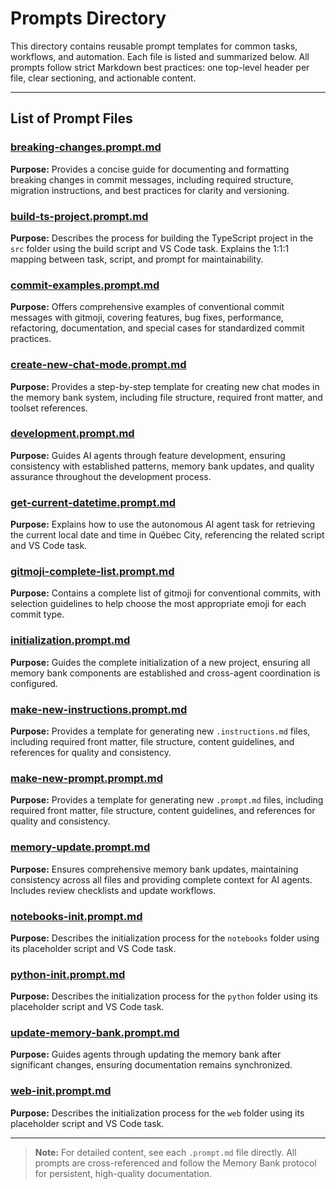 # Prompts Directory

This directory contains reusable prompt templates for common tasks, workflows, and automation. Each file is listed and summarized below. All prompts follow strict Markdown best practices: one top-level header per file, clear sectioning, and actionable content.

---

## List of Prompt Files

### [breaking-changes.prompt.md](../prompts/breaking-changes.prompt.md)

**Purpose:** Provides a concise guide for documenting and formatting breaking changes in commit messages, including required structure, migration instructions, and best practices for clarity and versioning.

### [build-ts-project.prompt.md](../prompts/build-ts-project.prompt.md)

**Purpose:** Describes the process for building the TypeScript project in the `src` folder using the build script and VS Code task. Explains the 1:1:1 mapping between task, script, and prompt for maintainability.

### [commit-examples.prompt.md](../prompts/commit-examples.prompt.md)

**Purpose:** Offers comprehensive examples of conventional commit messages with gitmoji, covering features, bug fixes, performance, refactoring, documentation, and special cases for standardized commit practices.

### [create-new-chat-mode.prompt.md](../prompts/create-new-chat-mode.prompt.md)

**Purpose:** Provides a step-by-step template for creating new chat modes in the memory bank system, including file structure, required front matter, and toolset references.

### [development.prompt.md](../prompts/development.prompt.md)

**Purpose:** Guides AI agents through feature development, ensuring consistency with established patterns, memory bank updates, and quality assurance throughout the development process.

### [get-current-datetime.prompt.md](../prompts/get-current-datetime.prompt.md)

**Purpose:** Explains how to use the autonomous AI agent task for retrieving the current local date and time in Québec City, referencing the related script and VS Code task.

### [gitmoji-complete-list.prompt.md](../prompts/gitmoji-complete-list.prompt.md)

**Purpose:** Contains a complete list of gitmoji for conventional commits, with selection guidelines to help choose the most appropriate emoji for each commit type.

### [initialization.prompt.md](../prompts/initialization.prompt.md)

**Purpose:** Guides the complete initialization of a new project, ensuring all memory bank components are established and cross-agent coordination is configured.

### [make-new-instructions.prompt.md](../prompts/make-new-instructions.prompt.md)

**Purpose:** Provides a template for generating new `.instructions.md` files, including required front matter, file structure, content guidelines, and references for quality and consistency.

### [make-new-prompt.prompt.md](../prompts/make-new-prompt.prompt.md)

**Purpose:** Provides a template for generating new `.prompt.md` files, including required front matter, file structure, content guidelines, and references for quality and consistency.

### [memory-update.prompt.md](../prompts/memory-update.prompt.md)

**Purpose:** Ensures comprehensive memory bank updates, maintaining consistency across all files and providing complete context for AI agents. Includes review checklists and update workflows.

### [notebooks-init.prompt.md](../prompts/notebooks-init.prompt.md)

**Purpose:** Describes the initialization process for the `notebooks` folder using its placeholder script and VS Code task.

### [python-init.prompt.md](../prompts/python-init.prompt.md)

**Purpose:** Describes the initialization process for the `python` folder using its placeholder script and VS Code task.

### [update-memory-bank.prompt.md](../prompts/update-memory-bank.prompt.md)

**Purpose:** Guides agents through updating the memory bank after significant changes, ensuring documentation remains synchronized.

### [web-init.prompt.md](../prompts/web-init.prompt.md)

**Purpose:** Describes the initialization process for the `web` folder using its placeholder script and VS Code task.

---

> **Note:** For detailed content, see each `.prompt.md` file directly. All prompts are cross-referenced and follow the Memory Bank protocol for persistent, high-quality documentation.
